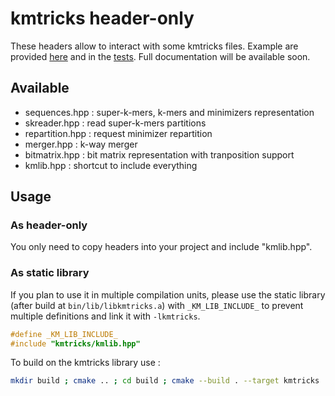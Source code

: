 # kmtricks header-only

These headers allow to interact with some kmtricks files. Example are provided [here](../snippets) and in the [tests](../../tests/libs). Full documentation will be available soon.

## Available

* sequences.hpp : super-k-mers, k-mers and minimizers representation
* skreader.hpp : read super-k-mers partitions 
* repartition.hpp : request minimizer repartition
* merger.hpp : k-way merger
* bitmatrix.hpp : bit matrix representation with tranposition support
* kmlib.hpp : shortcut to include everything

## Usage

### As header-only

You only need to copy headers into your project and include "kmlib.hpp".

### As static library

If you plan to use it in multiple compilation units, please use the static library (after build at `bin/lib/libkmtricks.a`) with `_KM_LIB_INCLUDE_` to prevent multiple definitions and link it with `-lkmtricks`.

```cpp
#define _KM_LIB_INCLUDE_
#include "kmtricks/kmlib.hpp"
```

To build on the kmtricks library use :  
```bash
mkdir build ; cmake .. ; cd build ; cmake --build . --target kmtricks
```

